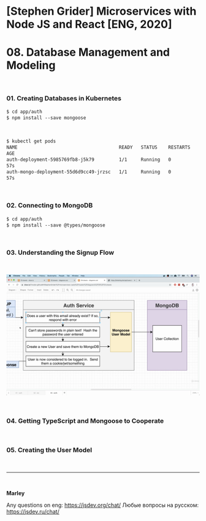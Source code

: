 # [Stephen Grider] Microservices with Node JS and React [ENG, 2020]

# 08. Database Management and Modeling

<br/>

### 01. Creating Databases in Kubernetes

    $ cd app/auth
    $ npm install --save mongoose

<br/>

    $ kubectl get pods
    NAME                                     READY   STATUS    RESTARTS   AGE
    auth-deployment-5985769fb8-j5k79         1/1     Running   0          57s
    auth-mongo-deployment-55d6d9cc49-jrzsc   1/1     Running   0          57s

<br/>

### 02. Connecting to MongoDB

    $ cd app/auth
    $ npm install --save @types/mongoose

<br/>

### 03. Understanding the Signup Flow

<br/>

![Application](/img/pic-08-01.png?raw=true)

<br/>

### 04. Getting TypeScript and Mongoose to Cooperate

<br/>

### 05. Creating the User Model

<br/>

---

<br/>

**Marley**

Any questions on eng: https://jsdev.org/chat/
Любые вопросы на русском: https://jsdev.ru/chat/

